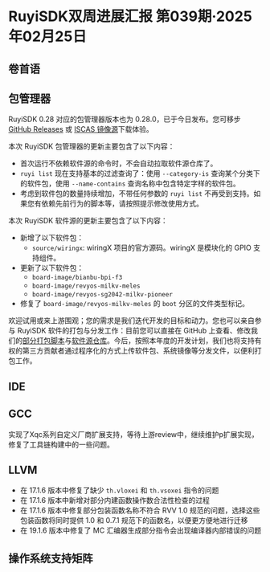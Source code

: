 # RuyiSDK双周进展汇报  第039期·2025年02月25日

## 卷首语

## 包管理器

RuyiSDK 0.28 对应的包管理器版本也为 0.28.0，已于今日发布。您可移步
[GitHub Releases][ruyi-0.28.0-gh] 或 [ISCAS 镜像源][ruyi-0.28.0-iscas]下载体验。

[ruyi-0.28.0-gh]: https://github.com/ruyisdk/ruyi/releases/tag/0.28.0
[ruyi-0.28.0-iscas]: https://mirror.iscas.ac.cn/ruyisdk/ruyi/releases/0.28.0/

本次 RuyiSDK 包管理器的更新主要包含了以下内容：

* 首次运行不依赖软件源的命令时，不会自动拉取软件源仓库了。
* `ruyi list` 现在支持基本的过滤查询了：使用 `--category-is` 查询某个分类下的软件包，使用
  `--name-contains` 查询名称中包含特定字样的软件包。
* 考虑到软件包的数量持续增加，不带任何参数的 `ruyi list` 不再受到支持。如果您有依赖先前行为的脚本等，请按照提示修改使用方式。

本次 RuyiSDK 软件源的更新主要包含了以下内容：

* 新增了以下软件包：
    * `source/wiringx`: wiringX 项目的官方源码。wiringX 是模块化的 GPIO 支持组件。
* 更新了以下软件包：
    * `board-image/bianbu-bpi-f3`
    * `board-image/revyos-milkv-meles`
    * `board-image/revyos-sg2042-milkv-pioneer`
* 修复了 `board-image/revyos-milkv-meles` 的 `boot` 分区的文件类型标记。

欢迎试用或来上游围观；您的需求是我们迭代开发的目标和动力。您也可以亲自参与
RuyiSDK 软件的打包与分发工作：目前您可以直接在 GitHub 上查看、修改我们的[部分打包脚本](https://github.com/ruyisdk/ruyici)与[软件源仓库](https://github.com/ruyisdk/packages-index)。今后，按照本年度的开发计划，我们也将支持有权的第三方贡献者通过程序化的方式上传软件包、系统镜像等分发文件，以便利打包工作。

## IDE

## GCC

实现了Xqc系列自定义厂商扩展支持，等待上游review中，继续维护p扩展实现，修复了工具链构建中的一些问题。

## LLVM

- 在 17.1.6 版本中修复了缺少 `th.vloxei` 和 `th.vsoxei` 指令的问题
- 在 17.1.6 版本中新增对部分内建函数操作数合法性检查的过程
- 在 17.1.6 版本中修复部分包装函数名称不符合 RVV 1.0 规范的问题，选择这些包装函数将同时提供 1.0 和 0.7.1 规范下的函数名，以便更方便地进行迁移
- 在 19.1.6 版本中修复了 MC 汇编器生成部分指令会出现编译器内部错误的问题

## 操作系统支持矩阵
